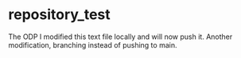 # repository_test
The ODP
I modified this text file locally and will now push it.
Another modification, branching instead of pushing to main.
